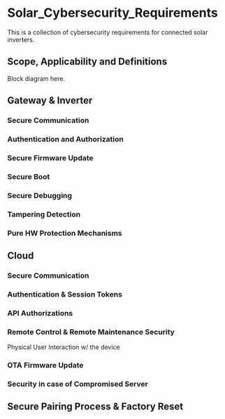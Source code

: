 # Solar_Cybersecurity_Requirements
This is a collection of cybersecurity requirements for connected solar inverters.

## Scope, Applicability and Definitions

Block diagram here.

## Gateway & Inverter

### Secure Communication

### Authentication and Authorization

### Secure Firmware Update

### Secure Boot

### Secure Debugging

### Tampering Detection

### Pure HW Protection Mechanisms


## Cloud

### Secure Communication

### Authentication & Session Tokens

### API Authorizations

### Remote Control & Remote Maintenance Security
Physical User Interaction w/ the device

### OTA Firmware Update

### Security in case of Compromised Server


## Secure Pairing Process & Factory Reset

